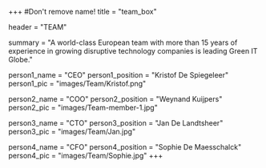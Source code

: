 +++
#Don't remove name!
title = "team_box"

header = "TEAM"

summary = "A world-class European team with more than 15 years of experience in growing disruptive technology companies is leading Green IT Globe."

person1_name = "CEO"
person1_position = "Kristof De Spiegeleer"
person1_pic = "images/Team/Kristof.png"

person2_name = "COO"
person2_position = "Weynand Kuijpers"
person2_pic = "images/Team-member-1.jpg"

person3_name = "CTO"
person3_position = "Jan De Landtsheer"
person3_pic = "images/Team/Jan.jpg"

person4_name = "CFO"
person4_position = "Sophie De Maesschalck"
person4_pic = "images/Team/Sophie.jpg"
+++